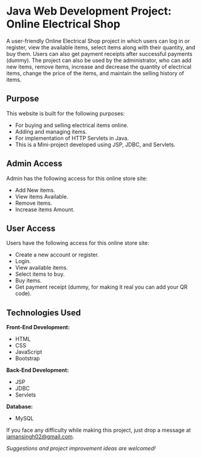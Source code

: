 <h1>Java Web Development Project: Online Electrical Shop</h1>

<p>A user-friendly Online Electrical Shop project in which users can log in or register, view the available items, select items along with their quantity, and buy them. Users can also get payment receipts after successful payments (dummy). The project can also be used by the administrator, who can add new items, remove items, increase and decrease the quantity of electrical items, change the price of the items, and maintain the selling history of items.</p>

<h2>Purpose</h2>

<p>This website is built for the following purposes:</p>
<ul>
    <li>For buying and selling electrical items online.</li>
    <li>Adding and managing items.</li>
    <li>For implementation of HTTP Servlets in Java.</li>
    <li>This is a Mini-project developed using JSP, JDBC, and Servlets.</li>
</ul>

<h2>Admin Access</h2>

<p>Admin has the following access for this online store site:</p>
<ul>
    <li>Add New items.</li>
    <li>View items Available.</li>
    <li>Remove items.</li>
    <li>Increase items Amount.</li>
</ul>

<h2>User Access</h2>

<p>Users have the following access for this online store site:</p>
<ul>
    <li>Create a new account or register.</li>
    <li>Login.</li>
    <li>View available items.</li>
    <li>Select items to buy.</li>
    <li>Buy items.</li>
    <li>Get payment receipt (dummy, for making it real you can add your QR code).</li>
</ul>

<h2>Technologies Used</h2>

<p><strong>Front-End Development:</strong></p>
<ul>
    <li>HTML</li>
    <li>CSS</li>
    <li>JavaScript</li>
    <li>Bootstrap</li>
</ul>

<p><strong>Back-End Development:</strong></p>
<ul>
    <li>JSP</li>
    <li>JDBC</li>
    <li>Servlets</li>
</ul>

<p><strong>Database:</strong></p>
<ul>
    <li>MySQL</li>
</ul>

<p>If you face any difficulty while making this project, just drop a message at <a href="mailto:iamansingh02@gmail.com">iamansingh02@gmail.com</a>.</p>

<p><em>Suggestions and project improvement ideas are welcomed!</em></p>
